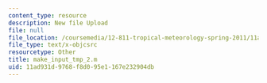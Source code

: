 ```yaml
---
content_type: resource
description: New file Upload
file: null
file_location: /coursemedia/12-811-tropical-meteorology-spring-2011/11ad931d9768f8d095e1167e232904db_make_input_tmp_2.m
file_type: text/x-objcsrc
resourcetype: Other
title: make_input_tmp_2.m
uid: 11ad931d-9768-f8d0-95e1-167e232904db
---
```

